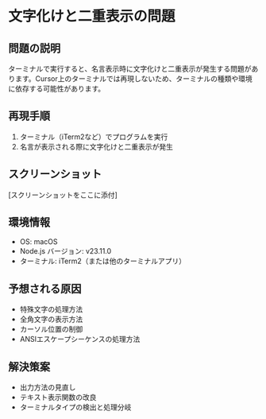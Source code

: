 # 文字化けと二重表示の問題

## 問題の説明
ターミナルで実行すると、名言表示時に文字化けと二重表示が発生する問題があります。Cursor上のターミナルでは再現しないため、ターミナルの種類や環境に依存する可能性があります。

## 再現手順
1. ターミナル（iTerm2など）でプログラムを実行
2. 名言が表示される際に文字化けと二重表示が発生

## スクリーンショット
[スクリーンショットをここに添付]

## 環境情報
- OS: macOS
- Node.js バージョン: v23.11.0
- ターミナル: iTerm2（または他のターミナルアプリ）

## 予想される原因
- 特殊文字の処理方法
- 全角文字の表示方法
- カーソル位置の制御
- ANSIエスケープシーケンスの処理方法

## 解決策案
- 出力方法の見直し
- テキスト表示関数の改良
- ターミナルタイプの検出と処理分岐 